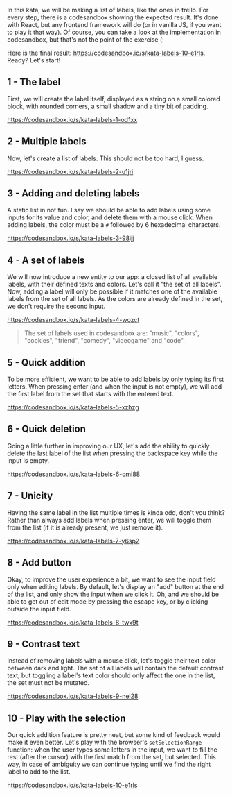 In this kata, we will be making a list of labels, like the ones in trello. For every step, there is a codesandbox showing the expected result. It's done with React, but any frontend framework will do (or in vanilla JS, if you want to play it that way). Of course, you can take a look at the implementation in codesandbox, but that's not the point of the exercise (:

Here is the final result: https://codesandbox.io/s/kata-labels-10-e1rls. Ready? Let's start!

## 1 - The label

First, we will create the label itself, displayed as a string on a small colored block, with rounded corners, a small shadow and a tiny bit of padding.

https://codesandbox.io/s/kata-labels-1-od1xx

## 2 - Multiple labels

Now, let's create a list of labels. This should not be too hard, I guess.

https://codesandbox.io/s/kata-labels-2-u1jri

## 3 - Adding and deleting labels

A static list in not fun. I say we should be able to add labels using some inputs for its value and color, and delete them with a mouse click. When adding labels, the color must be a `#` followed by 6 hexadecimal characters.

https://codesandbox.io/s/kata-labels-3-98ijj

## 4 - A set of labels

We will now introduce a new entity to our app: a closed list of all available labels, with their defined texts and colors. Let's call it "the set of all labels". Now, adding a label will only be possible if it matches one of the available labels from the set of all labels. As the colors are already defined in the set, we don't require the second input.

https://codesandbox.io/s/kata-labels-4-wozct

> The set of labels used in codesandbox are: "music", "colors", "cookies", "friend", "comedy", "videogame" and "code".

## 5 - Quick addition

To be more efficient, we want to be able to add labels by only typing its first letters. When pressing enter (and when the input is not empty), we will add the first label from the set that starts with the entered text.

https://codesandbox.io/s/kata-labels-5-xzhzg

## 6 - Quick deletion

Going a little further in improving our UX, let's add the ability to quickly delete the last label of the list when pressing the backspace key while the input is empty.

https://codesandbox.io/s/kata-labels-6-omi88

## 7 - Unicity

Having the same label in the list multiple times is kinda odd, don't you think? Rather than always add labels when pressing enter, we will toggle them from the list (if it is already present, we just remove it).

https://codesandbox.io/s/kata-labels-7-y6sp2

## 8 - Add button

Okay, to improve the user experience a bit, we want to see the input field only when editing labels. By default, let's display an "add" button at the end of the list, and only show the input when we click it. Oh, and we should be able to get out of edit mode by pressing the escape key, or by clicking outside the input field.

https://codesandbox.io/s/kata-labels-8-twx9t

## 9 - Contrast text

Instead of removing labels with a mouse click, let's toggle their text color between dark and light. The set of all labels will contain the default contrast text, but toggling a label's text color should only affect the one in the list, the set must not be mutated.

https://codesandbox.io/s/kata-labels-9-nei28

## 10 - Play with the selection

Our quick addition feature is pretty neat, but some kind of feedback would make it even better. Let's play with the browser's `setSelectionRange` function: when the user types some letters in the input, we want to fill the rest (after the cursor) with the first match from the set, but selected. This way, in case of ambiguity we can continue typing until we find the right label to add to the list.

https://codesandbox.io/s/kata-labels-10-e1rls
